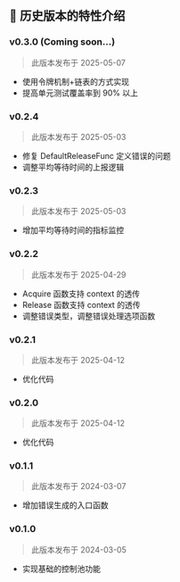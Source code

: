 ## 📜 历史版本的特性介绍

### v0.3.0 (Coming soon...)

> 此版本发布于 2025-05-07

* 使用令牌机制+链表的方式实现
* 提高单元测试覆盖率到 90% 以上

### v0.2.4

> 此版本发布于 2025-05-03

* 修复 DefaultReleaseFunc 定义错误的问题
* 调整平均等待时间的上报逻辑

### v0.2.3

> 此版本发布于 2025-05-03

* 增加平均等待时间的指标监控

### v0.2.2

> 此版本发布于 2025-04-29

* Acquire 函数支持 context 的透传
* Release 函数支持 context 的透传
* 调整错误类型，调整错误处理选项函数

### v0.2.1

> 此版本发布于 2025-04-12

* 优化代码

### v0.2.0

> 此版本发布于 2025-04-12

* 优化代码

### v0.1.1

> 此版本发布于 2024-03-07

* 增加错误生成的入口函数

### v0.1.0

> 此版本发布于 2024-03-05

* 实现基础的控制池功能
